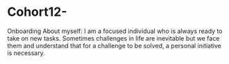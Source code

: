 # Cohort12-
Onboarding
About myself: I am a focused individual who is always ready to take on new tasks. Sometimes challenges in life are inevitable but we face them and understand that for a challenge to be solved, a personal initiative is necessary.
